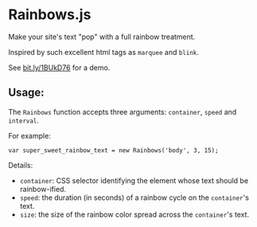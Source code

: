 # Rainbows.js

Make your site's text "pop" with a full rainbow treatment.

Inspired by such excellent html tags as `marquee` and `blink`.

See [bit.ly/1BUkD76](http://bit.ly/1BUkD76) for a demo.

## Usage:

The `Rainbows` function accepts three arguments: `container`, `speed` and `interval`.

For example:

    var super_sweet_rainbow_text = new Rainbows('body', 3, 15);

Details:

- `container`: CSS selector identifying the element whose text should be rainbow-ified.
- `speed`: the duration (in seconds) of a rainbow cycle on the `container`'s text.
- `size`: the size of the rainbow color spread across the `container`'s text.
